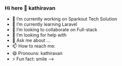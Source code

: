 ### Hi here 👋 kathiravan

- 🔭 I’m currently working on Sparkout Tech Solution
- 🌱 I’m currently learning Laravel
- 👯 I’m looking to collaborate on Full-stack
- 🤔 I’m looking for help with 
- 💬 Ask me about ...
- 📫 How to reach me: 
- 😄 Pronouns: kathiravan
- ⚡ Fun fact: smile 
-->
